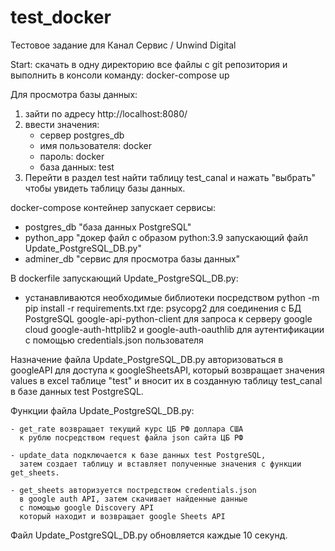 # test_docker
Тестовое задание для Канал Сервис / Unwind Digital

Start:
    скачать в одну директорию все файлы с git репозитория
    и выполнить в консоли команду: docker-compose up

Для просмотра базы данных:
1) зайти по адресу http://localhost:8080/
2) ввести значения:
    - сервер postgres_db
    - имя пользователя: docker
    - пароль: docker
    - база данных: test
3) Перейти в раздел test найти таблицу test_canal 
и нажать "выбрать" чтобы увидеть таблицу базы данных.
    
docker-compose контейнер запускает сервисы:
- postgres_db "база данных PostgreSQL"
- python_app "докер файл с образом python:3.9 запускающий файл Update_PostgreSQL_DB.py"
- adminer_db "сервис для просмотра базы данных"

В dockerfile запускающий Update_PostgreSQL_DB.py:
- устанавливаются необходимые библиотеки посредством python -m pip install -r requirements.txt
  где:
    psycopg2 для соединения с БД PostgreSQL
    google-api-python-client для запроса к серверу google cloud
    google-auth-httplib2 и google-auth-oauthlib для аутентификации с помощью credentials.json пользователя 

Назначение файла Update_PostgreSQL_DB.py 
авторизоваться в googleAPI для доступа к googleSheetsAPI,
который возвращает значения values в excel таблице "test" и 
вносит их в созданную таблицу test_canal в базе данных test PostgreSQL.

Функции файла Update_PostgreSQL_DB.py:

    - get_rate возвращает текущий курс ЦБ РФ доллара США 
      к рублю посредством request файла json сайта ЦБ РФ
      
    - update_data подключается к базе данных test PostgreSQL, 
      затем создает таблицу и вставляет полученные значения с функции get_sheets.
      
    - get_sheets авторизуется постредством credentials.json 
      в google auth API, затем скачивает найденные данные 
      с помощью google Discovery API
      который находит и возвращает google Sheets API

Файл Update_PostgreSQL_DB.py обновляется каждые 10 секунд.

